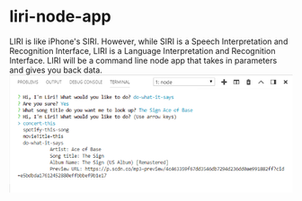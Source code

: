# liri-node-app
LIRI is like iPhone's SIRI. However, while SIRI is a Speech Interpretation and Recognition Interface, LIRI is a Language Interpretation and Recognition Interface. LIRI will be a command line node app that takes in parameters and gives you back data.
<br>
<img src="https://github.com/riffon3000/liri-node-app/blob/master/screenshots/screenshot.png" alt="screenshot">
